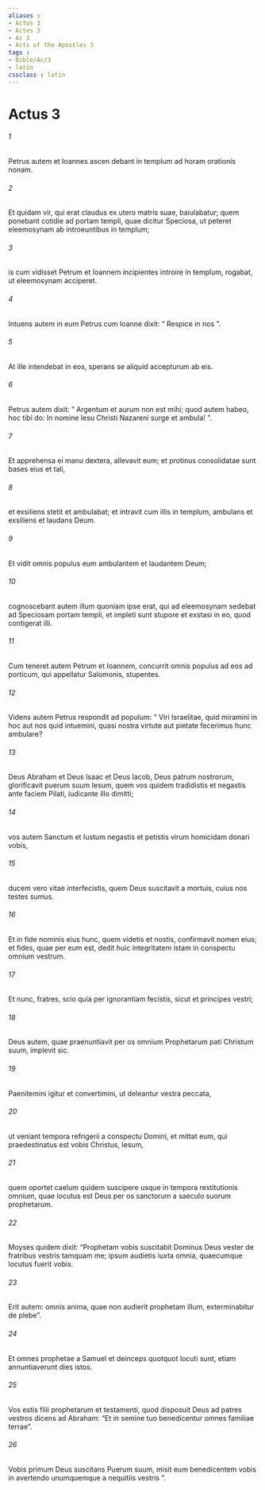```yaml
---
aliases : 
- Actus 3
- Actes 3
- Ac 3
- Acts of the Apostles 3
tags : 
- Bible/Ac/3
- latin
cssclass : latin
---
```


# Actus 3

###### 1
Petrus autem et Ioannes ascen debant in templum ad horam orationis nonam. 
###### 2
Et quidam vir, qui erat claudus ex utero matris suae, baiulabatur; quem ponebant cotidie ad portam templi, quae dicitur Speciosa, ut peteret eleemosynam ab introeuntibus in templum; 
###### 3
is cum vidisset Petrum et Ioannem incipientes introire in templum, rogabat, ut eleemosynam acciperet. 
###### 4
Intuens autem in eum Petrus cum Ioanne dixit: “ Respice in nos ”. 
###### 5
At ille intendebat in eos, sperans se aliquid accepturum ab eis. 
###### 6
Petrus autem dixit: “ Argentum et aurum non est mihi; quod autem habeo, hoc tibi do: In nomine Iesu Christi Nazareni surge et ambula! ”. 
###### 7
Et apprehensa ei manu dextera, allevavit eum; et protinus consolidatae sunt bases eius et tali, 
###### 8
et exsiliens stetit et ambulabat; et intravit cum illis in templum, ambulans et exsiliens et laudans Deum. 
###### 9
Et vidit omnis populus eum ambulantem et laudantem Deum; 
###### 10
cognoscebant autem illum quoniam ipse erat, qui ad eleemosynam sedebat ad Speciosam portam templi, et impleti sunt stupore et exstasi in eo, quod contigerat illi.
###### 11
Cum teneret autem Petrum et Ioannem, concurrit omnis populus ad eos ad porticum, qui appellatur Salomonis, stupentes. 
###### 12
Videns autem Petrus respondit ad populum: “ Viri Israelitae, quid miramini in hoc aut nos quid intuemini, quasi nostra virtute aut pietate fecerimus hunc ambulare? 
###### 13
Deus Abraham et Deus Isaac et Deus Iacob, Deus patrum nostrorum, glorificavit puerum suum Iesum, quem vos quidem tradidistis et negastis ante faciem Pilati, iudicante illo dimitti; 
###### 14
vos autem Sanctum et Iustum negastis et petistis virum homicidam donari vobis, 
###### 15
ducem vero vitae interfecistis, quem Deus suscitavit a mortuis, cuius nos testes sumus. 
###### 16
Et in fide nominis eius hunc, quem videtis et nostis, confirmavit nomen eius; et fides, quae per eum est, dedit huic integritatem istam in conspectu omnium vestrum.
###### 17
Et nunc, fratres, scio quia per ignorantiam fecistis, sicut et principes vestri; 
###### 18
Deus autem, quae praenuntiavit per os omnium Prophetarum pati Christum suum, implevit sic. 
###### 19
Paenitemini igitur et convertimini, ut deleantur vestra peccata, 
###### 20
ut veniant tempora refrigerii a conspectu Domini, et mittat eum, qui praedestinatus est vobis Christus, Iesum, 
###### 21
quem oportet caelum quidem suscipere usque in tempora restitutionis omnium, quae locutus est Deus per os sanctorum a saeculo suorum prophetarum. 
###### 22
Moyses quidem dixit: “Prophetam vobis suscitabit Dominus Deus vester de fratribus vestris tamquam me; ipsum audietis iuxta omnia, quaecumque locutus fuerit vobis. 
###### 23
Erit autem: omnis anima, quae non audierit prophetam illum, exterminabitur de plebe”. 
###### 24
Et omnes prophetae a Samuel et deinceps quotquot locuti sunt, etiam annuntiaverunt dies istos.
###### 25
Vos estis filii prophetarum et testamenti, quod disposuit Deus ad patres vestros dicens ad Abraham: “Et in semine tuo benedicentur omnes familiae terrae”. 
###### 26
Vobis primum Deus suscitans Puerum suum, misit eum benedicentem vobis in avertendo unumquemque a nequitiis vestris ”.
